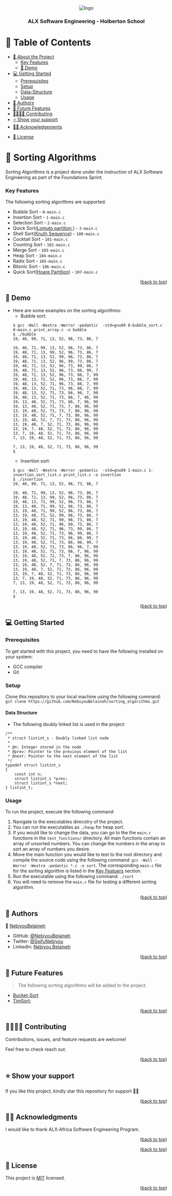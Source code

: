 <a name="readme-top"></a>

<!--
!!! IMPORTANT !!!
This README is an example of how you could professionally present your codebase. 
Writing documentation is a crucial part of your work as a professional software developer and cannot be ignored. 

You should modify this file to match your project and remove sections that don't apply.

REQUIRED SECTIONS:
- Table of Contents
- About the Project
  - Built With
  - Live Demo
- Getting Started
- Authors
- Future Features
- Contributing
- Show your support
- Acknowledgements
- License

OPTIONAL SECTIONS:
- FAQ

After you're finished please remove all the comments and instructions!

For more information on the importance of a professional README for your repositories: https://github.com/microverseinc/curriculum-transversal-skills/blob/main/documentation/articles/readme_best_practices.md
-->

<div align="center">
  <!-- You are encouraged to replace this logo with your own! Otherwise you can also remove it. -->
  <img src="alx_logo.png" alt="logo" width="auto"  height="auto" />
  <br/>

  <h3><b>ALX Software Engineering - Holberton School</b></h3>

</div>

<!-- TABLE OF CONTENTS -->

# 📗 Table of Contents

- [📖 About the Project](#about-project)
  <!-- - [🛠 Built With](#built-with)
    - [Tech Stack](#tech-stack) -->
    - [Key Features](#key-features)
  - [🚀 Demo](#demo)
- [💻 Getting Started](#getting-started)
  - [Prerequisites](#prerequisites)
  - [Setup](#setup)
  - [Data-Structure](#data-structure)
  <!-- - [Install](#install) -->
  - [Usage](#usage)
  <!-- - [Run tests](#run-tests)
  - [Deployment](#deployment) -->
- [👥 Authors](#authors)
- [🔭 Future Features](#future-features)
- [🫱🏾‍🫲🏽 Contributing](#contributing)
- [⭐️ Show your support](#support)
- [🙏🏽 Acknowledgements](#acknowledgements)
<!-- - [❓ FAQ (OPTIONAL)](#faq) -->
- [📝 License](#license)

<!-- PROJECT DESCRIPTION -->

# 📖 Sorting Algorithms <a name="about-project"></a>

Sorting Algorithms is a project done under the instruction of ALX Software Engineering as part of the Foundations Sprint.

<!-- ## 🛠 Built With <a name="built-with"></a>

### Tech Stack <a name="tech-stack"></a>

> Describe the tech stack and include only the relevant sections that apply to your project.

<details>
  <summary>Client</summary>
  <ul>
    <li><a href="https://reactjs.org/">React.js</a></li>
  </ul>
</details>

<details>
  <summary>Server</summary>
  <ul>
    <li><a href="https://expressjs.com/">Express.js</a></li>
  </ul>
</details>

<details>
<summary>Database</summary>
  <ul>
    <li><a href="https://www.postgresql.org/">PostgreSQL</a></li>
  </ul>
</details> -->

<!-- Features -->

### Key Features <a name="key-features"></a>

The following sorting algorithms are supported.

- Bubble Sort - `0-main.c `
- Insertion Sort - `1-main.c` 
- Selection Sort - `2-main.c` 
- Quick Sort([Lomuto partition ](https://www.geeksforgeeks.org/hoares-vs-lomuto-partition-scheme-quicksort/)) - `3-main.c` 
- Shell Sort([Knuth Sequence](https://en.wikipedia.org/wiki/Shellsort/)) - `100-main.c`
- Cocktail Sort - `101-main.c`
- Counting Sort - `102-main.c`
- Merge Sort - `103-main.c`
- Heap Sort - `104-main.c`
- Radix Sort - `105-main.c`
- Bitonic Sort - `106-main.c` 
- Quick Sort([Hoare Partition](https://www.geeksforgeeks.org/hoares-vs-lomuto-partition-scheme-quicksort/)) - `107-main.c`


<p align="right">(<a href="#readme-top">back to top</a>)</p>

<!-- LIVE DEMO -->

## 🚀 Demo <a name="demo"></a>


- Here are some examples on the sorting algorithms:
    - Bubble sort:
    ```
    $ gcc -Wall -Wextra -Werror -pedantic  -std=gnu89 0-bubble_sort.c 0-main.c print_array.c -o bubble
    $ ./bubble
    19, 48, 99, 71, 13, 52, 96, 73, 86, 7

    19, 48, 71, 99, 13, 52, 96, 73, 86, 7
    19, 48, 71, 13, 99, 52, 96, 73, 86, 7
    19, 48, 71, 13, 52, 99, 96, 73, 86, 7
    19, 48, 71, 13, 52, 96, 99, 73, 86, 7
    19, 48, 71, 13, 52, 96, 73, 99, 86, 7
    19, 48, 71, 13, 52, 96, 73, 86, 99, 7
    19, 48, 71, 13, 52, 96, 73, 86, 7, 99
    19, 48, 13, 71, 52, 96, 73, 86, 7, 99
    19, 48, 13, 52, 71, 96, 73, 86, 7, 99
    19, 48, 13, 52, 71, 73, 96, 86, 7, 99
    19, 48, 13, 52, 71, 73, 86, 96, 7, 99
    19, 48, 13, 52, 71, 73, 86, 7, 96, 99
    19, 13, 48, 52, 71, 73, 86, 7, 96, 99
    19, 13, 48, 52, 71, 73, 7, 86, 96, 99
    13, 19, 48, 52, 71, 73, 7, 86, 96, 99
    13, 19, 48, 52, 71, 7, 73, 86, 96, 99
    13, 19, 48, 52, 7, 71, 73, 86, 96, 99
    13, 19, 48, 7, 52, 71, 73, 86, 96, 99
    13, 19, 7, 48, 52, 71, 73, 86, 96, 99
    13, 7, 19, 48, 52, 71, 73, 86, 96, 99
    7, 13, 19, 48, 52, 71, 73, 86, 96, 99

    7, 13, 19, 48, 52, 71, 73, 86, 96, 99
    $ 
    ```
    - Insertion sort:
    ```
    $ gcc -Wall -Wextra -Werror -pedantic  -std=gnu89 1-main.c 1-insertion_sort_list.c print_list.c -o insertion
    $ ./insertion
    19, 48, 99, 71, 13, 52, 96, 73, 86, 7

    19, 48, 71, 99, 13, 52, 96, 73, 86, 7
    19, 48, 71, 13, 99, 52, 96, 73, 86, 7
    19, 48, 13, 71, 99, 52, 96, 73, 86, 7
    19, 13, 48, 71, 99, 52, 96, 73, 86, 7
    13, 19, 48, 71, 99, 52, 96, 73, 86, 7
    13, 19, 48, 71, 52, 99, 96, 73, 86, 7
    13, 19, 48, 52, 71, 99, 96, 73, 86, 7
    13, 19, 48, 52, 71, 96, 99, 73, 86, 7
    13, 19, 48, 52, 71, 96, 73, 99, 86, 7
    13, 19, 48, 52, 71, 73, 96, 99, 86, 7
    13, 19, 48, 52, 71, 73, 96, 86, 99, 7
    13, 19, 48, 52, 71, 73, 86, 96, 99, 7
    13, 19, 48, 52, 71, 73, 86, 96, 7, 99
    13, 19, 48, 52, 71, 73, 86, 7, 96, 99
    13, 19, 48, 52, 71, 73, 7, 86, 96, 99
    13, 19, 48, 52, 71, 7, 73, 86, 96, 99
    13, 19, 48, 52, 7, 71, 73, 86, 96, 99
    13, 19, 48, 7, 52, 71, 73, 86, 96, 99
    13, 19, 7, 48, 52, 71, 73, 86, 96, 99
    13, 7, 19, 48, 52, 71, 73, 86, 96, 99
    7, 13, 19, 48, 52, 71, 73, 86, 96, 99

    7, 13, 19, 48, 52, 71, 73, 86, 96, 99
    $
    ```

<p align="right">(<a href="#readme-top">back to top</a>)</p>

<!-- GETTING STARTED -->

## 💻 Getting Started <a name="getting-started"></a>

### Prerequisites

To get started with this project, you need to have the following installed on your system:

- GCC compiler
- Git

<!--
Example command:

```sh
 gem install rails
```
 -->

### Setup

Clone this repository to your local machine using the following command:
```git clone https://github.com/NebiyouBelaineh/sorting_algorithms.git```

#### Data Structure
- The following doubly linked list is used in the project:

```
/**
 * struct listint_s - Doubly linked list node
 *
 * @n: Integer stored in the node
 * @prev: Pointer to the previous element of the list
 * @next: Pointer to the next element of the list
 */
typedef struct listint_s
{
    const int n;
    struct listint_s *prev;
    struct listint_s *next;
} listint_t;
```

<!--
Example commands:

```sh
  cd my-folder
  git clone git@github.com:myaccount/my-project.git
```
--->
<!-- 
### Install

Install this project with: -->

<!--
Example command:

```sh
  cd my-project
  gem install
```
--->

### Usage

To run the project, execute the following command:

1. Navigate to the executables direcotry of the project.
2. You can run the executables as `./heap` for heap sort.
3. If you would like to change the data, you can go to the the `main.c` functions in the `test_functions/` directory. All main functions contain an array of unsorted numbers. You can change the numbers in the array to sort an array of numbers you desire.
3. Move the main function you would like to test to the root directory and compile the source code using the following command:
```gcc -Wall -Werror -Wextra -pedantic *.c -o sort```. The corresponding `main.c` file for the sorting algorithm is listed in the [Key Featuers](#key-features) section.
4. Run the executable using the following command: ```./sort```
5. You will need to remove the `main.c` file for testing a different sorting algorithm.

<!--
Example command:

```sh
  rails server
```
--->

<!-- ### Run tests

To run tests, run the following command: -->

<!--
Example command:

```sh
  bin/rails test test/models/article_test.rb
```
--->

<!-- ### Deployment

You can deploy this project using: -->

<!--
Example:

```sh

```
 -->

<p align="right">(<a href="#readme-top">back to top</a>)</p>

<!-- AUTHORS -->

## 👥 Authors <a name="authors"></a>

<!-- > Mention all of the collaborators of this project. -->
👤 [NebiyouBelaineh](https://github.com/NebiyouBelaineh)

- GitHub: [@NebiyouBelaineh](https://github.com/NebiyouBelaineh/)
- Twitter: [@SeifuNebiyou](https://twitter.com/SeifuNebiyou/)
- LinkedIn: [Nebiyou Belaineh](https://www.linkedin.com/in/nebiyou-belaineh-2a683415b/)

<!-- 👤 **Author2**


- GitHub: [@githubhandle](https://github.com/githubhandle)
- Twitter: [@twitterhandle](https://twitter.com/twitterhandle)
- LinkedIn: [LinkedIn](https://linkedin.com/in/linkedinhandle) -->

<p align="right">(<a href="#readme-top">back to top</a>)</p>

<!-- FUTURE FEATURES -->

## 🔭 Future Features <a name="future-features"></a>

> The following sorting algorithms will be added to the project.

- [Bucket-Sort](https://en.wikipedia.org/wiki/Bucket_sort/)
- [TimSort:](https://en.wikipedia.org/wiki/Timsort/)

<p align="right">(<a href="#readme-top">back to top</a>)</p>

<!-- CONTRIBUTING -->

## 🫱🏾‍🫲🏽 Contributing <a name="contributing"></a>

Contributions, issues, and feature requests are welcome!

Feel free to check reach out.

<p align="right">(<a href="#readme-top">back to top</a>)</p>

<!-- SUPPORT -->

## ⭐️ Show your support <a name="support"></a>

If you like this project, kindly star this repository for support 🙏🏽

<p align="right">(<a href="#readme-top">back to top</a>)</p>

<!-- ACKNOWLEDGEMENTS -->

## 🙏🏽 Acknowledgments <a name="acknowledgements"></a>

I would like to thank ALX-Africa Software Engineering Program.

<p align="right">(<a href="#readme-top">back to top</a>)</p>

<!-- FAQ (optional) -->

<!-- ## ❓ FAQ (OPTIONAL) <a name="faq"></a>

> Add at least 2 questions new developers would ask when they decide to use your project.

- **[Question_1]**

  - [Answer_1]

- **[Question_2]**

  - [Answer_2] -->

<p align="right">(<a href="#readme-top">back to top</a>)</p>

<!-- LICENSE -->

## 📝 License <a name="license"></a>

This project is [MIT](./MIT.md) licensed.

<p align="right">(<a href="#readme-top">back to top</a>)</p>
